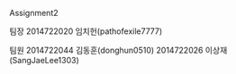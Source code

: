 Assignment2

팀장
2014722020 임치헌(pathofexile7777)

팀원
2014722044 김동훈(donghun0510)
2014722026 이상재(SangJaeLee1303)

